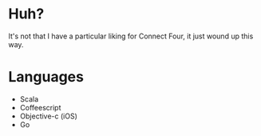 # Huh?

It's not that I have a particular liking for Connect Four, it just wound
up this way. 

# Languages

* Scala
* Coffeescript
* Objective-c (iOS)
* Go

